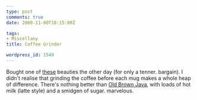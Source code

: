 ```yaml
---
type: post
comments: true
date: 2000-11-08T18:15:00Z

tags:
- Miscellany
title: Coffee Grinder

wordpress_id: 1549
---
```


Bought one of [these](http://www.grimesco.ie/departments/kitchen/grinder.htm) beauties the other day (for only a tenner. bargain). I didn't realise that grinding the coffee before each mug makes a whole heap of difference. There's nothing better than [Old Brown Java](http://www.hollandcoffee.com/indonesia.htm), with loads of hot milk (latte style) and a smidgen of sugar. marvelous.
